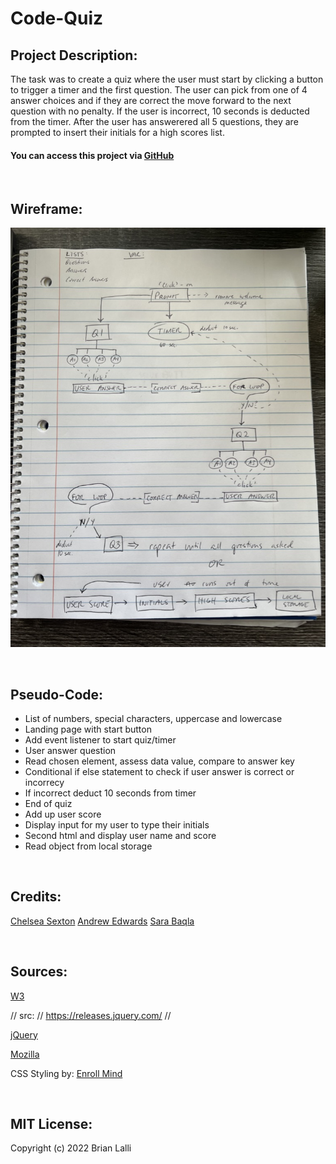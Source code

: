 # Code-Quiz


## Project Description:
The task was to create a quiz where the user must start by clicking a button to trigger a timer and the first question. The user can pick from one of 4 answer choices and if they are correct the move forward to the next question with no penalty. If the user is incorrect, 10 seconds is deducted from the timer. After the user has answerered all 5 questions, they are prompted to insert their initials for a high scores list.



#### You can access this project via [GitHub](https://github.com/BrianLalli/Random-Password-Generator)

<br>



## Wireframe:
![Wireframw](./assets/images/CF6FFF7E-8E53-4A99-AD95-86AB05ACB871_1_105_c.jpeg)

<br>

## Pseudo-Code:
* List of numbers, special characters, uppercase and lowercase
* Landing page with start button
* Add event listener to start quiz/timer
* User answer question
* Read chosen element, assess data value, compare to answer key
* Conditional if else statement to check if user answer is correct or incorrecy
* If incorrect deduct 10 seconds from timer
* End of quiz
* Add up user score
* Display input for my user to type their initials
* Second html and display user name and score
* Read object from local storage


<br>


## Credits:
[Chelsea Sexton](https://github.com/chelsea314)
[Andrew Edwards](https://github.com/Andrew87E)
[Sara Baqla](https://github.com/missatrox44)

<br>

## Sources:
[W3](https://www.w3schools.com/jsref/met_win_setinterval.asp)

// src: 
// https://releases.jquery.com/
// 

[jQuery](https://api.jquery.com/removeclass/)

[Mozilla](https://developer.mozilla.org/en-US/docs/Web/JavaScript/Reference/Global_Objects/Array)

CSS Styling by: [Enroll Mind](https://enrollmind.com/random-password-generator-using-html-css-and-javascript/*/)

<br>

## MIT License:

Copyright (c) 2022 Brian Lalli